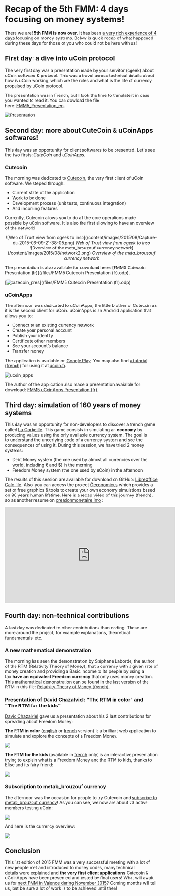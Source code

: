 # Recap of the 5th FMM: 4 days focusing on money systems!
There we are! **5th FMM is now over**. It has been [a very rich experience of 4 days](http://blog.ucoin.io/ucoin-at-the-5th-freedom-money-meeting/ "uCoin at the 5th Freedom Money Meeting") focusing on money systems. Below is quick recap of what happened during these days for those of you who could not be here with us!
## First day: a dive into uCoin protocol

The very first day was a presentation made by your servitor (cgeek) about uCoin software & protocol. This was a travel across technical details about how is uCoin working, which are the rules and what is the life of currency propulsed by uCoin protocol.

The presentation was in French, but I took the time to translate it in case you wanted to read it. You can dowload the file here: [FMM5\_Presentation\_en](/files/FMM5_Presentation_en.odp "FMM5 uCoin presentation by cgeek").

[![Presentation](/content/images/2015/08/fmm5_presentation.png)](/files/FMM5_Presentation_en.odp)

## Second day: more about CuteCoin & uCoinApps softwares!

This day was an opportunity for client softwares to be presented. Let's see the two firsts: *CuteCoin* and *uCoinApps*.
### Cutecoin

The morning was dedicated to [Cutecoin](https://github.com/ucoin-io/cutecoin), the very first client of uCoin software. We steped through:

*   Current state of the application
*   Work to be done
*   Development process (unit tests, continuous integration)
*   And incoming features

Currently, Cutecoin allows you to do all the core operations made possible by uCoin software. It is also the first allowing to have an overview of the network!

<center>
![Web of Trust view from cgeek to inso](/content/images/2015/08/Capture-du-2015-06-09-21-38-05.png)
<i>Web of Trust view from cgeek to inso</i>
</center>
<center>
![Overview of the meta_brouzouf currency network](/content/images/2015/08/network2.png)
<i>Overview of the meta_brouzouf currency network</i>
</center>

The presentation is also available for download here: [FMM5 Cutecoin Presentation (fr)](/files/FMM5 Cutecoin Presentation \(fr\).odp).

[![cutecoin_pres](/content/images/2015/08/cutecoin_pres.png)](/files/FMM5 Cutecoin Presentation \(fr\).odp)

### uCoinApps

The afternoon was dedicated to uCoinApps, the little brother of Cutecoin as it is the second client for uCoin. uCoinApps is an Android application that allows you to:

*   Connect to an existing currency network
*   Create your personal account
*   Publish your identity
*   Certificate other members
*   See your account's balance
*   Transfer money

The application is available on [Google Play](https://play.google.com/store/apps/details?id=io.ucoin.ucoin). You may also find [a tutorial (french)](http://www.ucoin.fr/utiliser/ucoinapps-android/) for using it at [ucoin.fr](http://ucoin.fr).

![ucoin_apps](/content/images/2015/08/account_ucoinapps.png)

The author of the application also made a presentation avaialble for download: [FMM5 uCoinApps Presentation (fr)](/files/FMM5-uCoinApps-Presentation-fr.odp).  

## Third day: simulation of 160 years of money systems

This day was an opportunity for non-developers to discover a french game called [La Corbeille](http://www.valeureux.org/blog/les-jeux/jeu-la-corbeille/). This game consists in simulating an **economy** by producing values using the only available currency system. The goal is to understand the underlying code of a currency system and see the consequences of using it. During this session, we have tried 2 money systems:

*   Debt Money system (the one used by almost all currencies over the world, including € and $) in the morning
*   Freedom Money system (the one used by uCoin) in the afternoon

The results of this session are available for download on GitHub: [LibreOffice Calc file](https://github.com/galuel/Geconomicus/raw/master/Exemple_de_suivi_tableur.ods). Also, you can access the project [Ğeconomicus](https://github.com/galuel/Geconomicus) which provides a set of free graphics & tools to create your own economy simulations based on 80 years human lifetime. Here is a recap video of this journey (french), so as another resume on [creationmonetaire.info](http://www.creationmonetaire.info/2015/06/video-geconomicus-la-corbeille-aux-5emes-rencontres-des-monnaies-libres.html) :

<iframe width="560" height="315" src="https://www.youtube.com/embed/LdHFPcyjKQA?list=PL0UDqLtXevvHY5rAyFtql5931VqYyRaoK" frameborder="0" allowfullscreen></iframe>

## Fourth day: non-technical contributions

A last day was dedicated to other contributions than coding. These are more around the project, for example explanations, theoretical fundamentals, etc.

### A new mathematical demonstration

The morning has seen the demonstration by Stéphane Laborde, the author of the RTM (Relativity Theory of Money), that a currency with a given rate of money creation and providing a Basic Income to its people by using a tax **have an equivalent Freedom currency** that only uses money creation. This mathematical demonstration can be found in the last version of the RTM in this file: [Relativity Theory of Money (french)](http://trm.creationmonetaire.info/TheorieRelativedelaMonnaie.pdf).

### Presentation of David Chazalviel: "The RTM in color" and "The RTM for the kids"

[David Chazalviel](http://cuckooland.free.fr/index.html) gave us a presentation about his 2 last contributions for spreading about Freedom Money:

**The RTM in color** ([english](http://cuckooland.free.fr/TheRtmInColor.html) or [french](http://cuckooland.free.fr/LaTrmEnCouleur.html) version) is a brilliant web application to simulate and explore the concepts of a Freedom Money.

![](/content/images/2015/08/rtm_in_color-1024x664.png)

**The RTM for the kids** (available in [french](http://cuckooland.free.fr/LaTrmPourLesEnfants.html) only) is an interactive presentation trying to explain what is a Freedom Money and the RTM to kids, thanks to Elise and its fairy friend:

![](/content/images/2015/08/rtm_for_the_kids.png)

### Subscription to metab_brouzouf currency

The afternoon was the occasion for people to try Cutecoin and [subscribe to metab_brouzouf currency](http://forum.ucoin.io/t/subscribing-to-meta-brouzouf-testing-currency)! As you can see, we now are about 23 active members testing uCoin:

![](/content/images/2015/08/wot_fmm5.png)

And here is the currency overview:

![](/content/images/2015/08/metab_fmm5.png)

## Conclusion

This 1st edition of 2015 FMM was a very successful meeting with a lot of new people met and introduced to money codes, many technical details were explained and **the very first client applications** Cutecoin & uCoinApps have been presented and tested by final users! What will await us for [next FMM in Valence during November 2015](https://www.google.fr/maps/place/Valence/@44.8679005,4.9135516,11z/data=!4m2!3m1!1s0x47f55799c63221c7:0x408ab2ae4bfb580)? Coming months will tell us, but be sure a lot of work is to be achieved until then!